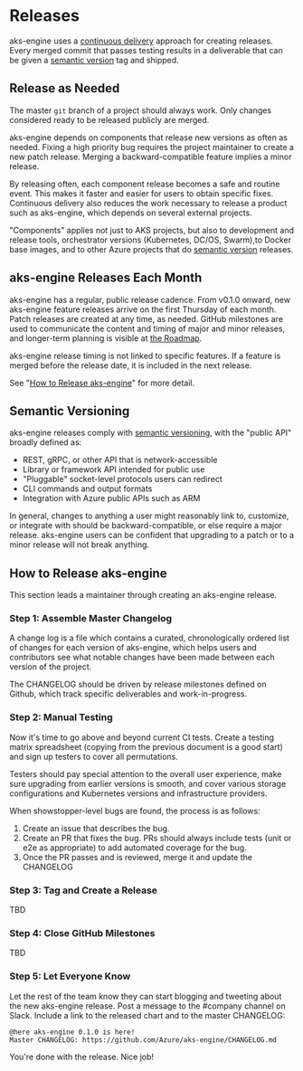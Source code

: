 # Releases

aks-engine uses a [continuous delivery][] approach for creating releases. Every merged commit that passes
testing results in a deliverable that can be given a [semantic version][] tag and shipped.

## Release as Needed

The master `git` branch of a project should always work. Only changes considered ready to be
released publicly are merged.

aks-engine depends on components that release new versions as often as needed. Fixing
a high priority bug requires the project maintainer to create a new patch release.
Merging a backward-compatible feature implies a minor release.

By releasing often, each component release becomes a safe and routine event. This makes it faster
and easier for users to obtain specific fixes. Continuous delivery also reduces the work
necessary to release a product such as aks-engine, which depends on several external projects.

"Components" applies not just to AKS projects, but also to development and release
tools, orchestrator versions (Kubernetes, DC/OS, Swarm),to Docker base images, and to other Azure
projects that do [semantic version][] releases.

## aks-engine Releases Each Month

aks-engine has a regular, public release cadence. From v0.1.0 onward, new aks-engine feature
releases arrive on the first Thursday of each month. Patch releases are created at any time,
as needed. GitHub milestones are used to communicate the content and timing of major and minor
releases, and longer-term planning is visible at [the Roadmap](planning-process.md#open-roadmap).

aks-engine release timing is not linked to specific features. If a feature is merged before the
release date, it is included in the next release.

See "[How to Release aks-engine](#how-to-release-aks-engine)" for more detail.

## Semantic Versioning

aks-engine releases comply with [semantic versioning][semantic version], with the "public API" broadly
defined as:

- REST, gRPC, or other API that is network-accessible
- Library or framework API intended for public use
- "Pluggable" socket-level protocols users can redirect
- CLI commands and output formats
- Integration with Azure public APIs such as ARM

In general, changes to anything a user might reasonably link to, customize, or integrate with should
be backward-compatible, or else require a major release. aks-engine users can be confident that upgrading
to a patch or to a minor release will not break anything.

## How to Release aks-engine

This section leads a maintainer through creating an aks-engine release.

### Step 1: Assemble Master Changelog

A change log is a file which contains a curated, chronologically ordered list of changes
for each version of aks-engine, which helps users and contributors see what notable changes
have been made between each version of the project.

The CHANGELOG should be driven by release milestones defined on Github, which track specific deliverables and
work-in-progress.

### Step 2: Manual Testing

Now it's time to go above and beyond current CI tests. Create a testing matrix spreadsheet (copying
from the previous document is a good start) and sign up testers to cover all permutations.

Testers should pay special attention to the overall user experience, make sure upgrading from
earlier versions is smooth, and cover various storage configurations and Kubernetes versions and
infrastructure providers.

When showstopper-level bugs are found, the process is as follows:

1. Create an issue that describes the bug.
1. Create an PR that fixes the bug. PRs should always include tests (unit or e2e as appropriate) to add automated coverage for the bug.
1. Once the PR passes and is reviewed, merge it and update the CHANGELOG

### Step 3: Tag and Create a Release

TBD

### Step 4: Close GitHub Milestones

TBD

### Step 5: Let Everyone Know

Let the rest of the team know they can start blogging and tweeting about the new aks-engine release.
Post a message to the #company channel on Slack. Include a link to the released chart and to the
master CHANGELOG:

```text
@here aks-engine 0.1.0 is here!
Master CHANGELOG: https://github.com/Azure/aks-engine/CHANGELOG.md
```

You're done with the release. Nice job!

[continuous delivery]: https://en.wikipedia.org/wiki/Continuous_delivery
[semantic version]: http://semver.org
